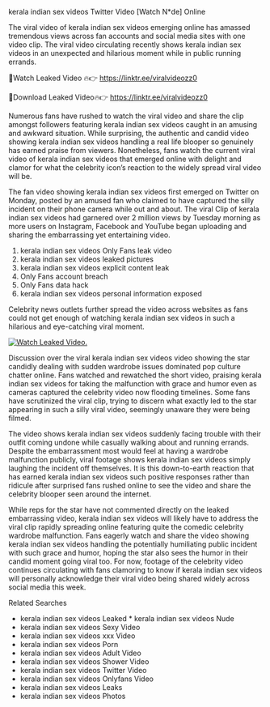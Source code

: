 ﻿kerala indian sex videos Twitter Video [Watch N*de] Online

The viral video of ﻿kerala indian sex videos emerging online has amassed tremendous views across fan accounts and social media sites with one video clip. The viral video circulating recently shows ﻿kerala indian sex videos in an unexpected and hilarious moment while in public running errands. 

🔴Watch Leaked Video 🔥👉  https://linktr.ee/viralvideozz0 

🔴Download Leaked Video🔥👉  https://linktr.ee/viralvideozz0 

Numerous fans have rushed to watch the viral video and share the clip amongst followers featuring ﻿kerala indian sex videos caught in an amusing and awkward situation. While surprising, the authentic and candid video showing ﻿kerala indian sex videos handling a real life blooper so genuinely has earned praise from viewers. Nonetheless, fans watch the current viral video of ﻿kerala indian sex videos that emerged online with delight and clamor for what the celebrity icon’s reaction to the widely spread viral video will be.

The fan video showing ﻿kerala indian sex videos first emerged on Twitter on Monday, posted by an amused fan who claimed to have captured the silly incident on their phone camera while out and about. The viral Clip of ﻿kerala indian sex videos had garnered over 2 million views by Tuesday morning as more users on Instagram, Facebook and YouTube began uploading and sharing the embarrassing yet entertaining video. 

1. ﻿kerala indian sex videos Only Fans leak video
2. ﻿kerala indian sex videos leaked pictures
3. ﻿kerala indian sex videos explicit content leak
4. Only Fans account breach
5. Only Fans data hack
6. ﻿kerala indian sex videos personal information exposed

Celebrity news outlets further spread the video across websites as fans could not get enough of watching ﻿kerala indian sex videos in such a hilarious and eye-catching viral moment. 

[![Watch Leaked Video.](https://miro.medium.com/v2/resize:fit:828/format:webp/1*cilzJN44JGOrTw9NJCrNHA.gif "Watch Leaked Video")](https://linktr.ee/viralvideozz0)

Discussion over the viral ﻿kerala indian sex videos video showing the star candidly dealing with sudden wardrobe issues dominated pop culture chatter online. Fans watched and rewatched the short video, praising ﻿kerala indian sex videos for taking the malfunction with grace and humor even as cameras captured the celebrity video now flooding timelines. Some fans have scrutinized the viral clip, trying to discern what exactly led to the star appearing in such a silly viral video, seemingly unaware they were being filmed.

The video shows ﻿kerala indian sex videos suddenly facing trouble with their outfit coming undone while casually walking about and running errands. Despite the embarrassment most would feel at having a wardrobe malfunction publicly, viral footage shows ﻿kerala indian sex videos simply laughing the incident off themselves. It is this down-to-earth reaction that has earned ﻿kerala indian sex videos such positive responses rather than ridicule after surprised fans rushed online to see the video and share the celebrity blooper seen around the internet.  

While reps for the star have not commented directly on the leaked embarrassing video, ﻿kerala indian sex videos will likely have to address the viral clip rapidly spreading online featuring quite the comedic celebrity wardrobe malfunction. Fans eagerly watch and share the video showing ﻿kerala indian sex videos handling the potentially humiliating public incident with such grace and humor, hoping the star also sees the humor in their candid moment going viral too. For now, footage of the celebrity video continues circulating with fans clamoring to know if ﻿kerala indian sex videos will personally acknowledge their viral video being shared widely across social media this week.

Related Searches
* ﻿kerala indian sex videos Leaked
﻿* kerala indian sex videos Nude
* ﻿kerala indian sex videos Sexy Video
* ﻿kerala indian sex videos xxx Video
* ﻿kerala indian sex videos Porn
* ﻿kerala indian sex videos Adult Video
* ﻿kerala indian sex videos Shower Video
* ﻿kerala indian sex videos Twitter Video
* ﻿kerala indian sex videos Onlyfans Video
* ﻿kerala indian sex videos Leaks
* ﻿kerala indian sex videos Photos